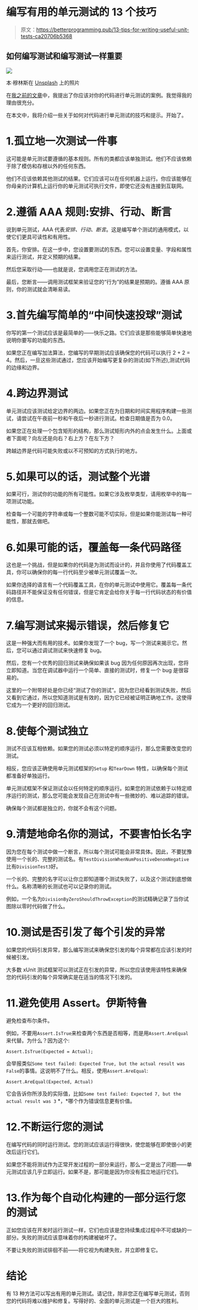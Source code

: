 # 编写有用的单元测试的 13 个技巧

> 原文：<https://betterprogramming.pub/13-tips-for-writing-useful-unit-tests-ca20706b5368>

## 如何编写测试和编写测试一样重要

![](img/ccdd04d717eb9d35dbc92d3731eb332e.png)

本·穆林斯在 [Unsplash](https://unsplash.com/s/photos/test?utm_source=unsplash&utm_medium=referral&utm_content=creditCopyText) 上的照片

在[我之前的文章](https://medium.com/better-programming/unit-testing-and-why-you-should-be-doing-it-ab61407c53ce)中，我提出了你应该对你的代码进行单元测试的案例。我觉得我的理由很充分。

在本文中，我将介绍一些关于如何对代码进行单元测试的技巧和提示。开始了。

# 1.孤立地一次测试一件事

这可能是单元测试要遵循的基本规则。所有的类都应该单独测试。他们不应该依赖于除了模仿和存根以外的任何东西。

他们不应该依赖其他测试的结果。它们应该可以在任何机器上运行。你应该能够在你母亲的计算机上运行你的单元测试可执行文件，即使它还没有连接到互联网。

# 2.遵循 AAA 规则:安排、行动、断言

说到单元测试，AAA 代表*安排、行动、断言*。这是编写单个测试的通用模式，以使它们更具可读性和有用性。

首先，你安排。在这一步中，您设置要测试的东西。您可以设置变量、字段和属性来运行测试，并定义预期的结果。

然后您采取行动——也就是说，您调用您正在测试的方法。

最后，您断言——调用测试框架来验证您的“行为”的结果是预期的。遵循 AAA 原则，你的测试就会清晰易读。

# 3.首先编写简单的“中间快速投球”测试

你写的第一个测试应该是最简单的——快乐之路。它们应该是那些能够简单快速地说明你要写的功能的东西。

如果您正在编写加法算法，您编写的早期测试应该确保您的代码可以执行 2 + 2 = 4。然后，一旦这些测试通过，您应该开始编写更复杂的测试(如下所述),测试代码的边缘和边界。

# 4.跨边界测试

单元测试应该测试给定边界的两边。如果您正在为日期和时间实用程序构建一些测试，请尝试在午夜前一秒和午夜后一秒进行测试。检查日期值是否为 0.0。

如果您正在处理一个包含矩形的结构，那么测试矩形内外的点会发生什么。上面或者下面呢？向左还是向右？右上方？在左下方？

跨越边界是代码可能失败或以不可预知的方式执行的地方。

# 5.如果可以的话，测试整个光谱

如果可行，测试你的功能的所有可能性。如果它涉及枚举类型，请用枚举中的每一项测试功能。

检查每一个可能的字符串或每一个整数可能不切实际，但是如果你能测试每一种可能性，那就去做吧。

# 6.如果可能的话，覆盖每一条代码路径

这也是一个挑战，但是如果你的代码是为测试而设计的，并且你使用了代码覆盖工具，你可以确保你的每一行代码至少被单元测试覆盖一次。

如果你选择的语言有一个代码覆盖工具，在你的单元测试中使用它。覆盖每一条代码路径并不能保证没有任何错误，但是它肯定会给你关于每一行代码状态的有价值的信息。

# 7.编写测试来揭示错误，然后修复它

这是一种强大而有用的技术。如果你发现了一个 bug，写一个测试来揭示它。然后，您可以通过调试测试来快速修复 bug。

然后，您有一个优秀的回归测试来确保如果该 bug 因为任何原因再次出现，您将立即知道。当您在调试器中运行一个简单、直接的测试时，修复一个 bug 是很容易的。

这里的一个附带好处是你已经“测试了你的测试”。因为您已经看到测试失败，然后又看到它通过，所以您知道测试是有效的，因为它已经被证明正确地工作。这使得它成为一个更好的回归测试。

# 8.使每个测试独立

测试不应该互相依赖。如果您的测试必须以特定的顺序运行，那么您需要改变您的测试。

相反，您应该正确使用单元测试框架的`Setup` 和`TearDown` 特性，以确保每个测试都准备好单独运行。

单元测试框架不保证测试会以任何特定的顺序运行。如果您的测试依赖于以特定顺序运行的测试，那么您可能会发现自己在测试中有一些微妙的、难以追踪的错误。

确保每个测试都是独立的，你就不会有这个问题。

# 9.清楚地命名你的测试，不要害怕长名字

因为您在每个测试中做一个断言，所以每个测试可能会非常具体。因此，不要犹豫使用一个长的、完整的测试名。有`TestDivisionWhenNumPositiveDenomNegative`比有`DivisionTest3`好。

一个长的、完整的名字可以让你立即知道哪个测试失败了，以及这个测试到底想做什么。名称清晰的长测试也可以记录你的测试。

例如，一个名为`DivisionByZeroShouldThrowException`的测试精确记录了当你试图除以零时代码做了什么。

# 10.测试是否引发了每个引发的异常

如果您的代码引发异常，那么编写测试来确保您引发的每个异常都在应该引发的时候被引发。

大多数 xUnit 测试框架可以测试正在引发的异常，所以您应该使用该特性来确保您的代码引发的每个异常确实是在适当的情况下引发的。

# 11.避免使用 Assert。伊斯特鲁

避免检查布尔条件。

例如，不要用`Assert.IsTrue`来检查两个东西是否相等，而是用`Assert.AreEqual`来代替。为什么？因为这个:

```
Assert.IsTrue(Expected = Actual);
```

会举报类似`Some test failed: Expected True, but the actual result was False`的事情。这说明不了什么。相反，使用`Assert.AreEqual`:

```
Assert.AreEqual(Expected, Actual)
```

它会告诉你所涉及的实际值，比如`Some test failed: Expected 7, but the actual result was 3` *，*哪个作为错误信息更有价值。

# 12.不断运行您的测试

在编写代码的同时运行测试。您的测试应该运行得很快，使您能够在即使很小的更改后运行它们。

如果您不能将测试作为正常开发过程的一部分来运行，那么一定是出了问题——单元测试应该几乎立即运行。如果不是，那可能是因为你没有孤立地运行它们。

# 13.作为每个自动化构建的一部分运行您的测试

正如您应该在开发时运行测试一样，它们也应该是您持续集成过程中不可或缺的一部分。失败的测试应该意味着你的构建被破坏了。

不要让失败的测试徘徊不前——将它视为构建失败，并立即修复它。

# 结论

有 13 种方法可以写出有用的单元测试。请记住，除非您正在编写单元测试，否则您的代码将难以维护和修复。写得好的、全面的单元测试是一个巨大的胜利。